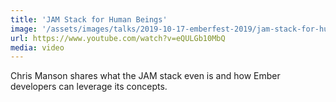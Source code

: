 ```yaml
---
title: 'JAM Stack for Human Beings'
image: '/assets/images/talks/2019-10-17-emberfest-2019/jam-stack-for-human-beings.jpg'
url: https://www.youtube.com/watch?v=eQULGb10MbQ
media: video
---
```


Chris Manson shares what the JAM stack even is and how Ember developers can
leverage its concepts.
